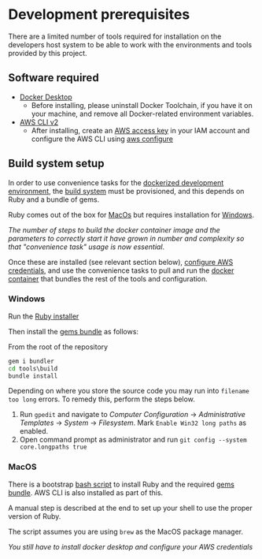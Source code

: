 # Development prerequisites

There are a limited number of tools required for installation on the developers host system to be able to work with the environments and tools provided by this project.

## Software required

* [Docker Desktop](https://www.docker.com/products/docker-desktop)
  * Before installing, please uninstall Docker Toolchain, if you have it on your machine, and remove all Docker-related environment variables.
* [AWS CLI v2](https://docs.aws.amazon.com/cli/latest/userguide/install-cliv2.html)
  * After installing, create an [AWS access key](https://docs.aws.amazon.com/IAM/latest/UserGuide/id_credentials_access-keys.html) in your IAM account and configure the AWS CLI using [aws configure](https://docs.aws.amazon.com/cli/latest/userguide/cli-configure-quickstart.html)

## Build system setup

In order to use convenience tasks for the [dockerized development environment](README.md), the [build system](../../../doc/BUILDSYSTEM.md) must be provisioned, and this depends on Ruby and a bundle of gems.

Ruby comes out of the box for [MacOs](#macos) but requires installation for [Windows](#windows).

_The number of steps to build the docker container image and the parameters to correctly start it have grown in number and complexity so that "convenience task" usage is now essential_.

Once these are installed (see relevant section below), [configure AWS credentials](https://docs.aws.amazon.com/cli/latest/userguide/cli-configure-quickstart.html), and use the convenience tasks to pull and run the [docker container](README.md) that bundles the rest of the tools and configuration.

### Windows

Run the [Ruby installer](https://github.com/oneclick/rubyinstaller2/releases/download/RubyInstaller-2.6.6-1/rubyinstaller-devkit-2.6.6-1-x64.exe) 

Then install the [gems bundle](../../build/Gemfile) as follows:

From the root of the repository

```cmd
gem i bundler
cd tools\build
bundle install
```

Depending on where you store the source code you may run into `filename too long` errors.  To remedy this, perform the steps below.
1. Run `gpedit` and navigate to *Computer Configuration* -> *Administrative Templates* -> *System* -> *Filesystem*. Mark `Enable Win32 long paths` as enabled.
2. Open command prompt as administrator and run `git config --system core.longpaths true`

### MacOS

There is a bootstrap [bash script](../bootstrap/macos.sh) to install Ruby and the required [gems bundle](../../build/Gemfile).  AWS CLI is also installed as part of this. 

A manual step is described at the end to set up your shell to use the proper version of Ruby.

The script assumes you are using ```brew``` as the MacOS package manager.

_You still have to install docker desktop and configure your AWS credentials_
